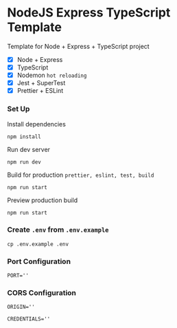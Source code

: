 # NodeJS Express TypeScript Template 

Template for Node + Express + TypeScript project 

- [x] Node + Express
- [x] TypeScript
- [x] Nodemon `hot reloading`
- [x] Jest + SuperTest
- [x] Prettier + ESLint

### Set Up 

Install dependencies 
```
npm install
``` 

Run dev server 
```
npm run dev
``` 

Build for production `prettier, eslint, test, build` 
```
npm run start
``` 

Preview production build 
```
npm run start
``` 

### Create `.env` from `.env.example` 

```
cp .env.example .env
```

### Port Configuration 

`PORT=''` 

### CORS Configuration 

`ORIGIN=''` 

`CREDENTIALS=''` 
